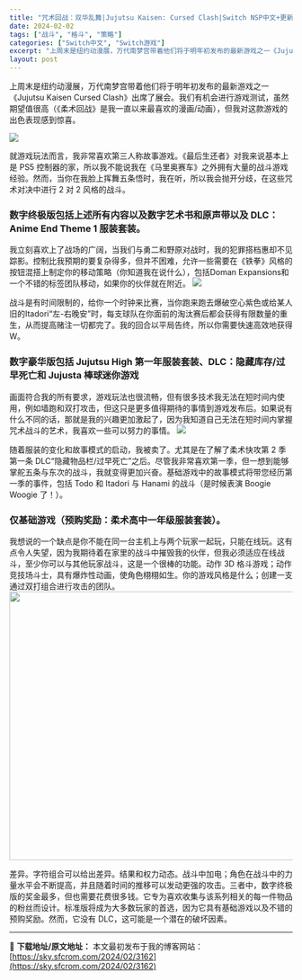 ```yaml
---
title: "咒术回战：双华乱舞|Jujutsu Kaisen: Cursed Clash|Switch NSP中文+更新v1.0+5DLC|6.1G"
date: 2024-02-02
tags: ["战斗", "格斗", "策略"]
categories: ["Switch中文", "Switch游戏"]
excerpt: "上周末是纽约动漫展，万代南梦宫带着他们将于明年初发布的最新游戏之一《Jujutsu Kaisen Cursed Clash》出席了展会。我们有机会进行游戏测试，虽然期望值很高（《柔术回战》是我一直以来最喜欢的漫画/动画），但我对这款游戏的出色表现感到惊喜。 就游戏玩法而言，我非常喜欢第三人称故事游戏&hellip;"
layout: post
---
```


上周末是纽约动漫展，万代南梦宫带着他们将于明年初发布的最新游戏之一《Jujutsu Kaisen Cursed Clash》出席了展会。我们有机会进行游戏测试，虽然期望值很高（《柔术回战》是我一直以来最喜欢的漫画/动画），但我对这款游戏的出色表现感到惊喜。

<img class="rich_pages wxw-img" src="https://sky.sfcrom.com/wp-content/uploads/2024/02/20240202080659-92710.jpeg" data-imgfileid="110004769" data-ratio="0.562" data-type="jpeg" data-w="1000" data-imgqrcoded="1" />

就游戏玩法而言，我非常喜欢第三人称故事游戏。《最后生还者》对我来说基本上是 PS5 控制器的家，所以我不能说我在《马里奥赛车》之外拥有大量的战斗游戏经验。然而，当你在我脸上挥舞五条悟时，我在听，所以我会抛开分歧，在这些咒术对决中进行 2 对 2 风格的战斗。
<h3>数字终极版包括上述所有内容以及数字艺术书和原声带以及 DLC：Anime End Theme 1 服装套装。</h3>
我立刻喜欢上了战场的广阔，当我们与勇二和野原对战时，我的犯罪搭档惠却不见踪影。控制比我预期的要复杂得多，但并不困难，允许一些需要在《铁拳》风格的按钮混搭上制定你的移动策略（你知道我在说什么），包括Doman Expansions和一个不错的标签团队移动，如果你的伙伴就在附近。

<img class="rich_pages wxw-img" src="https://sky.sfcrom.com/wp-content/uploads/2024/02/20240202080659-1959b.jpeg" data-imgfileid="110004770" data-ratio="0.562" data-type="jpeg" data-w="1000" data-imgqrcoded="1" />

战斗是有时间限制的，给你一个时钟来比赛，当你跑来跑去爆破空心紫色或给某人旧的Itadori“左-右晚安”时，每支球队在你面前的淘汰赛后都会获得有限数量的重生，从而提高赌注一切都完了。我的回合以平局告终，所以你需要快速高效地获得 W。
<h3>数字豪华版包括 Jujutsu High 第一年服装套装、DLC：隐藏库存/过早死亡和 Jujusta 棒球迷你游戏</h3>
画面符合我的所有要求，游戏玩法也很流畅，但有很多技术我无法在短时间内使用，例如墙跑和双打攻击，但这只是更多值得期待的事情到游戏发布后。如果说有什么不同的话，那就是我的兴趣更加激起了，因为我知道自己无法在短时间内掌握咒术战斗的艺术，我喜欢一些可以努力的事情。

<img class="rich_pages wxw-img" src="https://sky.sfcrom.com/wp-content/uploads/2024/02/20240202080700-cd282.jpeg" data-imgfileid="110004771" data-ratio="0.562" data-type="jpeg" data-w="1000" data-imgqrcoded="1" />

随着服装的变化和故事模式的启动，我被卖了。尤其是在了解了柔术快攻第 2 季第一条 DLC“隐藏物品栏/过早死亡”之后。尽管我非常喜欢第一季，但一想到能够掌舵五条与东次的战斗，我就变得更加兴奋。基础游戏中的故事模式将带您经历第一季的事件，包括 Todo 和 Itadori 与 Hanami 的战斗（是时候表演 Boogie Woogie 了！）。
<h3>仅基础游戏（预购奖励：柔术高中一年级服装套装）。</h3>
我想说的一个缺点是你不能在同一台主机上与两个玩家一起玩，只能在线玩。这有点令人失望，因为我期待着在家里的战斗中摧毁我的伙伴，但我必须适应在线战斗，至少你可以与其他玩家战斗，这是一个很棒的功能。动作 3D 格斗游戏；动作竞技场斗士，具有爆炸性动画，使角色栩栩如生。你的游戏风格是什么；创建一支通过双打组合进行攻击的团队。

<img class="rich_pages wxw-img" src="https://sky.sfcrom.com/wp-content/uploads/2024/02/20240202080700-e9027.png" sizes="(max-width: 850px) 100vw, 850px" width="850" height="478" data-ratio="0.5623529411764706" data-w="850" data-imgqrcoded="1" />

差异。字符组合可以给出差异。结果和权力动态。战斗中加电；角色在战斗中的力量水平会不断提高，并且随着时间的推移可以发动更强的攻击。三者中，数字终极版的奖金最多，但也需要花费很多钱。它专为喜欢收集与该系列相关的每一件物品的粉丝而设计。标准版将成为大多数玩家的首选，因为它具有基础游戏以及不错的预购奖励。然而，它没有 DLC，这可能是一个潜在的破坏因素。

---
📖 **下载地址/原文地址：** 本文最初发布于我的博客网站：[https://sky.sfcrom.com/2024/02/3162](https://sky.sfcrom.com/2024/02/3162)
